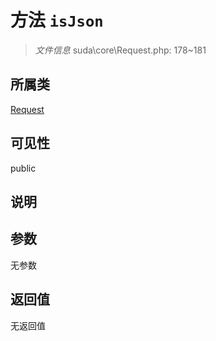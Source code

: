 # 方法 `isJson`

> *文件信息* suda\core\Request.php: 178~181

## 所属类 

[Request](../Request.md)

## 可见性

public

## 说明



## 参数


无参数


## 返回值

无返回值
